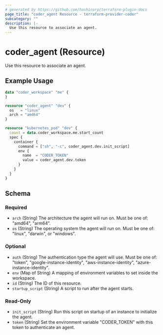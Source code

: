 ```yaml
---
# generated by https://github.com/hashicorp/terraform-plugin-docs
page_title: "coder_agent Resource - terraform-provider-coder"
subcategory: ""
description: |-
  Use this resource to associate an agent.
---
```


# coder_agent (Resource)

Use this resource to associate an agent.

## Example Usage

```terraform
data "coder_workspace" "me" {
}

resource "coder_agent" "dev" {
  os   = "linux"
  arch = "amd64"
}

resource "kubernetes_pod" "dev" {
  count = data.coder_workspace.me.start_count
  spec {
    container {
      command = ["sh", "-c", coder_agent.dev.init_script]
      env {
        name  = "CODER_TOKEN"
        value = coder_agent.dev.token
      }
    }
  }
}
```

<!-- schema generated by tfplugindocs -->
## Schema

### Required

- `arch` (String) The architecture the agent will run on. Must be one of: "amd64", "arm64".
- `os` (String) The operating system the agent will run on. Must be one of: "linux", "darwin", or "windows".

### Optional

- `auth` (String) The authentication type the agent will use. Must be one of: "token", "google-instance-identity", "aws-instance-identity", "azure-instance-identity".
- `env` (Map of String) A mapping of environment variables to set inside the workspace.
- `id` (String) The ID of this resource.
- `startup_script` (String) A script to run after the agent starts.

### Read-Only

- `init_script` (String) Run this script on startup of an instance to initialize the agent.
- `token` (String) Set the environment variable "CODER_TOKEN" with this token to authenticate an agent.


